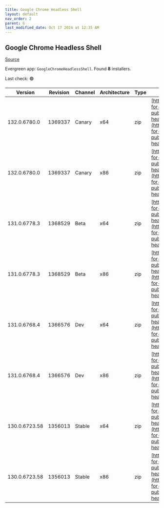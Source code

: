 ```yaml
---
title: Google Chrome Headless Shell
layout: default
nav_order: 2
parent: G
last_modified_date: Oct 17 2024 at 12:35 AM
---
```


## Google Chrome Headless Shell

[Source](https://googlechromelabs.github.io/chrome-for-testing/)

Evergreen app: `GoogleChromeHeadlessShell`. Found **8** installers.

Last check: 🟢

| Version       | Revision | Channel | Architecture | Type | URI                                                                                                                                                                                                                          |
| ------------- | -------- | ------- | ------------ | ---- | ---------------------------------------------------------------------------------------------------------------------------------------------------------------------------------------------------------------------------- |
| 132.0.6780.0  | 1369337  | Canary  | x64          | zip  | [https://storage.googleapis.com/chrome-for-testing-public/132.0.6780.0/win64/chrome-headless-shell-win64.zip](https://storage.googleapis.com/chrome-for-testing-public/132.0.6780.0/win64/chrome-headless-shell-win64.zip)   |
| 132.0.6780.0  | 1369337  | Canary  | x86          | zip  | [https://storage.googleapis.com/chrome-for-testing-public/132.0.6780.0/win32/chrome-headless-shell-win32.zip](https://storage.googleapis.com/chrome-for-testing-public/132.0.6780.0/win32/chrome-headless-shell-win32.zip)   |
| 131.0.6778.3  | 1368529  | Beta    | x64          | zip  | [https://storage.googleapis.com/chrome-for-testing-public/131.0.6778.3/win64/chrome-headless-shell-win64.zip](https://storage.googleapis.com/chrome-for-testing-public/131.0.6778.3/win64/chrome-headless-shell-win64.zip)   |
| 131.0.6778.3  | 1368529  | Beta    | x86          | zip  | [https://storage.googleapis.com/chrome-for-testing-public/131.0.6778.3/win32/chrome-headless-shell-win32.zip](https://storage.googleapis.com/chrome-for-testing-public/131.0.6778.3/win32/chrome-headless-shell-win32.zip)   |
| 131.0.6768.4  | 1366576  | Dev     | x64          | zip  | [https://storage.googleapis.com/chrome-for-testing-public/131.0.6768.4/win64/chrome-headless-shell-win64.zip](https://storage.googleapis.com/chrome-for-testing-public/131.0.6768.4/win64/chrome-headless-shell-win64.zip)   |
| 131.0.6768.4  | 1366576  | Dev     | x86          | zip  | [https://storage.googleapis.com/chrome-for-testing-public/131.0.6768.4/win32/chrome-headless-shell-win32.zip](https://storage.googleapis.com/chrome-for-testing-public/131.0.6768.4/win32/chrome-headless-shell-win32.zip)   |
| 130.0.6723.58 | 1356013  | Stable  | x64          | zip  | [https://storage.googleapis.com/chrome-for-testing-public/130.0.6723.58/win64/chrome-headless-shell-win64.zip](https://storage.googleapis.com/chrome-for-testing-public/130.0.6723.58/win64/chrome-headless-shell-win64.zip) |
| 130.0.6723.58 | 1356013  | Stable  | x86          | zip  | [https://storage.googleapis.com/chrome-for-testing-public/130.0.6723.58/win32/chrome-headless-shell-win32.zip](https://storage.googleapis.com/chrome-for-testing-public/130.0.6723.58/win32/chrome-headless-shell-win32.zip) |
